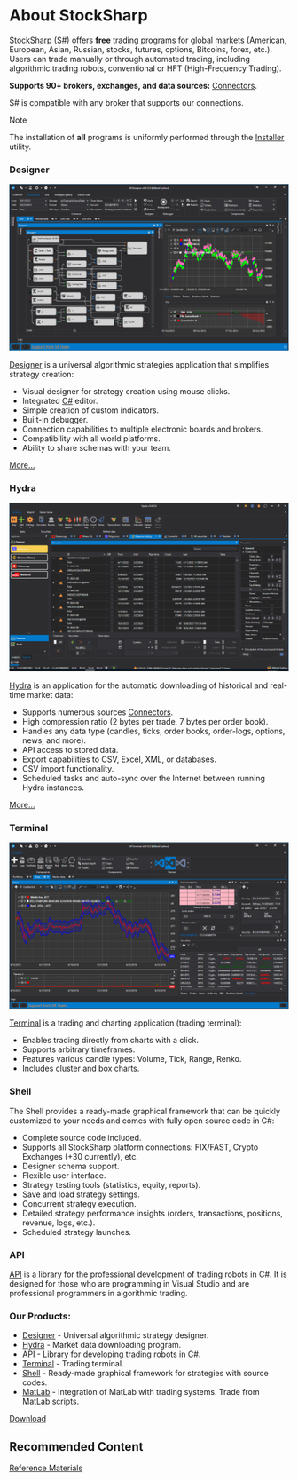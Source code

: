 # About StockSharp

[StockSharp (S#)](https://stocksharp.com/store/) offers **free** trading programs for global markets (American, European, Asian, Russian, stocks, futures, options, Bitcoins, forex, etc.). Users can trade manually or through automated trading, including algorithmic trading robots, conventional or HFT (High-Frequency Trading).

**Supports 90+ brokers, exchanges, and data sources:** [Connectors](topics/api/connectors.md).

S# is compatible with any broker that supports our connections.

> [!NOTE]
> The installation of **all** programs is uniformly performed through the [Installer](topics/installer.md) utility.

### Designer

![StockSharpTitle 0](images/StockSharpTitle_0.png)

[Designer](topics/designer.md) is a universal algorithmic strategies application that simplifies strategy creation:

- Visual designer for strategy creation using mouse clicks.
- Integrated [C#](https://en.wikipedia.org/wiki/C_Sharp_(programming_language)) editor.
- Simple creation of custom indicators.
- Built-in debugger.
- Connection capabilities to multiple electronic boards and brokers.
- Compatibility with all world platforms.
- Ability to share schemas with your team.

[More...](topics/designer.md)

### Hydra

![StockSharpTitle 1](images/StockSharpTitle_1.png)

[Hydra](topics/hydra.md) is an application for the automatic downloading of historical and real-time market data:

- Supports numerous sources [Connectors](topics/api/connectors.md).
- High compression ratio (2 bytes per trade, 7 bytes per order book).
- Handles any data type (candles, ticks, order books, order-logs, options, news, and more).
- API access to stored data.
- Export capabilities to CSV, Excel, XML, or databases.
- CSV import functionality.
- Scheduled tasks and auto-sync over the Internet between running Hydra instances.

[More...](topics/hydra.md)

### Terminal

![Terminal main 00](images/Terminal_main_00.png)

[Terminal](topics/terminal.md) is a trading and charting application (trading terminal):

- Enables trading directly from charts with a click.
- Supports arbitrary timeframes.
- Features various candle types: Volume, Tick, Range, Renko.
- Includes cluster and box charts.

### Shell

The Shell provides a ready-made graphical framework that can be quickly customized to your needs and comes with fully open source code in C#:

- Complete source code included.
- Supports all StockSharp platform connections: FIX/FAST, Crypto Exchanges (+30 currently), etc.
- Designer schema support.
- Flexible user interface.
- Strategy testing tools (statistics, equity, reports).
- Save and load strategy settings.
- Concurrent strategy execution.
- Detailed strategy performance insights (orders, transactions, positions, revenue, logs, etc.).
- Scheduled strategy launches.

### API

[API](topics/api.md) is a library for the professional development of trading robots in C#. It is designed for those who are programming in Visual Studio and are professional programmers in algorithmic trading.

### Our Products:

- [Designer](topics/designer.md) - Universal algorithmic strategy designer.
- [Hydra](topics/hydra.md) - Market data downloading program.
- [API](topics/api.md) - Library for developing trading robots in [C#](https://en.wikipedia.org/wiki/C_Sharp_(programming_language)).
- [Terminal](topics/terminal.md) - Trading terminal.
- [Shell](topics/shell.md) - Ready-made graphical framework for strategies with source codes.
- [MatLab](topics/matlab.md) - Integration of MatLab with trading systems. Trade from MatLab scripts.

[Download](https://stocksharp.com/products/download/)

## Recommended Content

[Reference Materials](topics/common/reference_materials.md)
